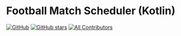 # Football Match Scheduler (Kotlin)
[![GitHub](https://img.shields.io/github/license/indramahkota/android-kotlin-football-match-scheduler?color=blue)](https://github.com/indramahkota/android-kotlin-football-match-scheduler/blob/master/LICENSE) [![GitHub stars](https://img.shields.io/github/stars/indramahkota/android-kotlin-football-match-scheduler)](https://github.com/indramahkota/android-kotlin-football-match-scheduler/stargazers)  [![All Contributors](https://img.shields.io/badge/all_contributors-1-orange.svg?style=flat-square)](#contributors)
